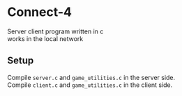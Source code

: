 # Connect-4
Server client program written in c <br/>
works in the local network

## Setup
Compile `server.c` and `game_utilities.c` in the server side.<br/>
Compile `client.c` and `game_utilities.c` in the client side.
